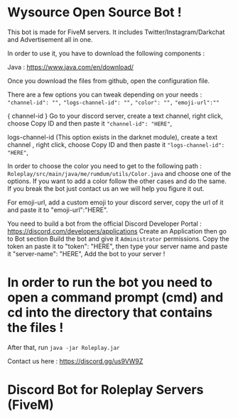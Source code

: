 # Wysource Open Source Bot !

This bot is made for FiveM servers. It includes Twitter/Instagram/Darkchat and Advertisement all in one.

In order to use it, you have to download the following components :

Java : https://www.java.com/en/download/

Once you download the files from github, open the configuration file.

There are a few options you can tweak depending on your needs :
      `"channel-id": "",`
      `"logs-channel-id": "",`
      `"color": "",`
      `"emoji-url":""`

{ channel-id } Go to your discord server, create a text channel, right click, choose Copy ID and then paste it `"channel-id": "HERE"`,

logs-channel-id (This option exists in the darknet module), create a text channel , right click, choose Copy ID and then paste it `"logs-channel-id": "HERE"`,

In order to choose the color you need to get to the following path : `Roleplay/src/main/java/me/rumdum/utils/Color.java` and choose one of the options. If you want to add a color follow the other cases and do the same. If you break the bot just contact us an we will help you figure it out.

For emoji-url, add a custom emoji to your discord server, copy the url of it and paste it to "emoji-url":"HERE".

You need to build a bot from the official Discord Developer Portal : https://discord.com/developers/applications
Create an Application then go to Bot section Build the bot and give it `Administrator` permissions. Copy the token an paste it to "token": "HERE",
then type your server name and paste it "server-name": "HERE",
Add the bot to your server !

# In order to run the bot you need to open a command prompt (cmd) and cd into the directory that contains the files ! 
After that, run `java -jar Roleplay.jar`


Contact us here : https://discord.gg/us9VW9Z


# Discord Bot for Roleplay Servers (FiveM)
